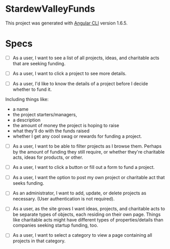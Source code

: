# StardewValleyFunds

This project was generated with [Angular CLI](https://github.com/angular/angular-cli) version 1.6.5.

# Specs

- [ ] As a user, I want to see a list of all projects, ideas, and charitable acts that are seeking funding.

- [ ] As a user, I want to click a project to see more details.

- [ ] As a user, I'd like to know the details of a project before I decide whether to fund it.

Including things like:
* a name
* the project starters/managers,
* a description
* the amount of money the project is hoping to raise
* what they'll do with the funds raised
* whether I get any cool swag or rewards for funding a project.

- [ ] As a user, I want to be able to filter projects as I browse them. Perhaps by the amount of funding they still require, or whether they're charitable acts, ideas for products, or other.

- [ ] As a user, I want to click a button or fill out a form to fund a project.

- [ ] As a user, I want the option to post my own project or charitable act that seeks funding.

- [ ] As an administrator, I want to add, update, or delete projects as necessary. (User authentication is not required).

- [ ] As a user, as the site grows I want ideas, projects, and charitable acts to be separate types of objects, each residing on their own page. Things like charitable acts might have different types of properties/details than companies seeking startup funding, too.

- [ ] As a user, I want to select a category to view a page containing all projects in that category.
